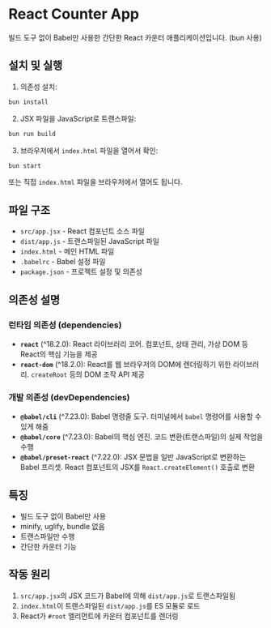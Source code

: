 # React Counter App

빌드 도구 없이 Babel만 사용한 간단한 React 카운터 애플리케이션입니다. (bun 사용)

## 설치 및 실행

1. 의존성 설치:

```bash
bun install
```

2. JSX 파일을 JavaScript로 트랜스파일:

```bash
bun run build
```

3. 브라우저에서 `index.html` 파일을 열어서 확인:

```bash
bun start
```

또는 직접 `index.html` 파일을 브라우저에서 열어도 됩니다.

## 파일 구조

- `src/app.jsx` - React 컴포넌트 소스 파일
- `dist/app.js` - 트랜스파일된 JavaScript 파일
- `index.html` - 메인 HTML 파일
- `.babelrc` - Babel 설정 파일
- `package.json` - 프로젝트 설정 및 의존성

## 의존성 설명

### 런타임 의존성 (dependencies)
- **`react`** (^18.2.0): React 라이브러리 코어. 컴포넌트, 상태 관리, 가상 DOM 등 React의 핵심 기능을 제공
- **`react-dom`** (^18.2.0): React를 웹 브라우저의 DOM에 렌더링하기 위한 라이브러리. `createRoot` 등의 DOM 조작 API 제공

### 개발 의존성 (devDependencies)
- **`@babel/cli`** (^7.23.0): Babel 명령줄 도구. 터미널에서 `babel` 명령어를 사용할 수 있게 해줌
- **`@babel/core`** (^7.23.0): Babel의 핵심 엔진. 코드 변환(트랜스파일)의 실제 작업을 수행
- **`@babel/preset-react`** (^7.22.0): JSX 문법을 일반 JavaScript로 변환하는 Babel 프리셋. React 컴포넌트의 JSX를 `React.createElement()` 호출로 변환

## 특징

- 빌드 도구 없이 Babel만 사용
- minify, uglify, bundle 없음
- 트랜스파일만 수행
- 간단한 카운터 기능

## 작동 원리

1. `src/app.jsx`의 JSX 코드가 Babel에 의해 `dist/app.js`로 트랜스파일됨
2. `index.html`이 트랜스파일된 `dist/app.js`를 ES 모듈로 로드
3. React가 `#root` 엘리먼트에 카운터 컴포넌트를 렌더링
